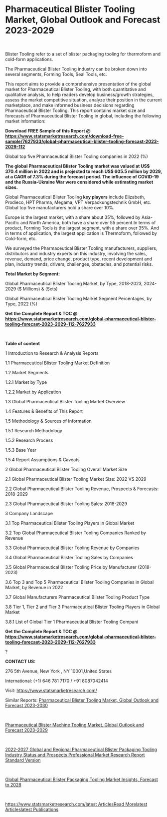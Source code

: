<h1>Pharmaceutical Blister Tooling Market, Global Outlook and Forecast 2023-2029</h1><br/><p>Blister Tooling refer to a set of blister packaging tooling for thermoform and cold-form applications.</p>
 
 
 
 <p>The Pharmaceutical Blister Tooling industry can be broken down into several segments, Forming Tools, Seal Tools, etc.</p>
 
 
 
 <p>This report aims to provide a comprehensive presentation of the global market for Pharmaceutical Blister Tooling, with both quantitative and qualitative analysis, to help readers develop business/growth strategies, assess the market competitive situation, analyze their position in the current marketplace, and make informed business decisions regarding Pharmaceutical Blister Tooling. This report contains market size and forecasts of Pharmaceutical Blister Tooling in global, including the following market information:</p>
 
 
 
 <p><strong>Download FREE Sample of this Report @ <a href="https://www.statsmarketresearch.com/download-free-sample/7627933/global-pharmaceutical-blister-tooling-forecast-2023-2029-112">https://www.statsmarketresearch.com/download-free-sample/7627933/global-pharmaceutical-blister-tooling-forecast-2023-2029-112</a></strong></p>
 
 
 
 <p>Global top five Pharmaceutical Blister Tooling companies in 2022 (%)</p>
 
 
 
 <p><strong>The global Pharmaceutical Blister Tooling market was valued at US$ 370.4 million in 2022 and is projected to reach US$ 605.5 million by 2029, at a <strong>CAGR</strong> of 7.3% during the forecast period. The influence of COVID-19 and the Russia-Ukraine War were considered while estimating market sizes.</strong></p>
 
 
 
 <p>Global Pharmaceutical Blister Tooling <strong>key players</strong> include Elizabeth, Prodieco, HPT Pharma, Megama, VPT Verpackungstechnik GmbH, etc. Global top five manufacturers hold a share over 10%.</p>
 
 
 
 <p>Europe is the largest market, with a share about 35%, followed by Asia-Pacific and North America, both have a share over 55 percent.In terms of product, Forming Tools is the largest segment, with a share over 35%. And in terms of application, the largest application is Thermoform, followed by Cold-form, etc.</p>
 
 
 
 <p>We surveyed the Pharmaceutical Blister Tooling manufacturers, suppliers, distributors and industry experts on this industry, involving the sales, revenue, demand, price change, product type, recent development and plan, industry trends, drivers, challenges, obstacles, and potential risks.</p>
 
 
 
 <p><strong>Total Market by Segment:</strong></p>
 
 
 
 <p>Global Pharmaceutical Blister Tooling Market, by Type, 2018-2023, 2024-2029 ($ Millions) & (Sets)</p>
 
 
 
 <p>Global Pharmaceutical Blister Tooling Market Segment Percentages, by Type, 2022 (%)</p>
 
 
 
 <div><b>Get the Complete Report & TOC @ <a href="https://www.statsmarketresearch.com/global-pharmaceutical-blister-tooling-forecast-2023-2029-112-7627933">https://www.statsmarketresearch.com/global-pharmaceutical-blister-tooling-forecast-2023-2029-112-7627933</a></b></div>
 
 
 
 <p><br />
 
 <b>Table of content</b></p>
 
 
 
 <p>1 Introduction to Research & Analysis Reports<br />
 
 1.1 Pharmaceutical Blister Tooling Market Definition<br />
 
 1.2 Market Segments<br />
 
 1.2.1 Market by Type<br />
 
 1.2.2 Market by Application<br />
 
 1.3 Global Pharmaceutical Blister Tooling Market Overview<br />
 
 1.4 Features & Benefits of This Report<br />
 
 1.5 Methodology & Sources of Information<br />
 
 1.5.1 Research Methodology<br />
 
 1.5.2 Research Process<br />
 
 1.5.3 Base Year<br />
 
 1.5.4 Report Assumptions & Caveats<br />
 
 2 Global Pharmaceutical Blister Tooling Overall Market Size<br />
 
 2.1 Global Pharmaceutical Blister Tooling Market Size: 2022 VS 2029<br />
 
 2.2 Global Pharmaceutical Blister Tooling Revenue, Prospects & Forecasts: 2018-2029<br />
 
 2.3 Global Pharmaceutical Blister Tooling Sales: 2018-2029<br />
 
 3 Company Landscape<br />
 
 3.1 Top Pharmaceutical Blister Tooling Players in Global Market<br />
 
 3.2 Top Global Pharmaceutical Blister Tooling Companies Ranked by Revenue<br />
 
 3.3 Global Pharmaceutical Blister Tooling Revenue by Companies<br />
 
 3.4 Global Pharmaceutical Blister Tooling Sales by Companies<br />
 
 3.5 Global Pharmaceutical Blister Tooling Price by Manufacturer (2018-2023)<br />
 
 3.6 Top 3 and Top 5 Pharmaceutical Blister Tooling Companies in Global Market, by Revenue in 2022<br />
 
 3.7 Global Manufacturers Pharmaceutical Blister Tooling Product Type<br />
 
 3.8 Tier 1, Tier 2 and Tier 3 Pharmaceutical Blister Tooling Players in Global Market<br />
 
 3.8.1 List of Global Tier 1 Pharmaceutical Blister Tooling Compani</p>
 
 
 
 <div><b>Get the Complete Report & TOC @ <a href="https://www.statsmarketresearch.com/global-pharmaceutical-blister-tooling-forecast-2023-2029-112-7627933">https://www.statsmarketresearch.com/global-pharmaceutical-blister-tooling-forecast-2023-2029-112-7627933</a></b></div>
 
 
 
 <p>? </p>
 
 
 
 <p><b>CONTACT US:</b><br />
 
 276 5th Avenue, New York , NY 10001,United States<br />
 
 International: (+1) 646 781 7170 / +91 8087042414<br />
 
 Visit: <a href="https://www.statsmarketresearch.com/">https://www.statsmarketresearch.com/</a><br />
 
 Similar Reports: <a href="https://www.statsmarketresearch.com/global-pharmaceutical-blister-tooling-forecast-2023-2029-112-7627933">Pharmaceutical Blister Tooling Market, Global Outlook and Forecast 2023-2030</a><br />
 
 <br />
 
 <a href="https://www.statsmarketresearch.com/global-pharmaceutical-blister-tooling-forecast-2023-2029-112-7627933">Pharmaceutical Blister Machine Tooling Market, Global Outlook and Forecast 2023-2029</a><br />
 
 <br />
 
 <a href="https://www.statsmarketresearch.com/global-pharmaceutical-blister-tooling-forecast-2023-2029-112-7627933">2022-2027 Global and Regional Pharmaceutical Blister Packaging Tooling Industry Status and Prospects Professional Market Research Report Standard Version</a><br />
 
 <br />
 
 <a href="https://www.statsmarketresearch.com/global-pharmaceutical-blister-tooling-forecast-2023-2029-112-7627933">Global Pharmaceutical Blister Packaging Tooling Market Insights, Forecast to 2028</a><br />
 
 <br />
 
 <a href="https://gyeongbokgung.com">https://www.statsmarketresearch.com/</a><a href="https://hallyeomaritime.com">latest Articles</a><a href="https://jingwansa.com">Read More</a><a href="https://nguoiviet.jp/">latest Articles</a><a href="https://www.intelmarketresearch.com/">latest Publications</a></p>
